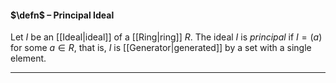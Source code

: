 #### $\defn$ – Principal Ideal
Let $I$ be an [[Ideal|ideal]] of a [[Ring|ring]] $R$. The ideal $I$ is *principal* if $I = (a)$ for some $a \in R$, that is, $I$ is [[Generator|generated]] by a set with a single element.
***